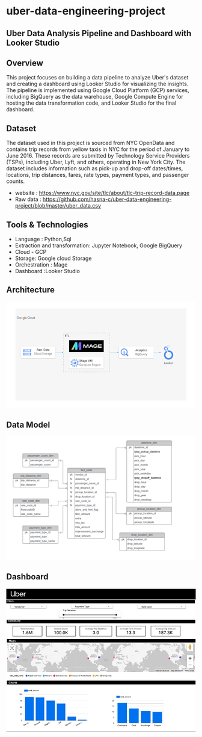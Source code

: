 # uber-data-engineering-project

## Uber Data Analysis Pipeline and Dashboard with Looker Studio

## Overview
This project focuses on building a data pipeline to analyze Uber's dataset and creating a dashboard using Looker Studio for visualizing the insights. The pipeline is implemented using Google Cloud Platform (GCP) services, including BigQuery as the data warehouse, Google Compute Engine for hosting the data transformation code, and Looker Studio for the final dashboard.

## Dataset

The dataset used in this project is sourced from NYC OpenData and contains trip records from yellow taxis in NYC for the period of January to June 2016. These records are submitted by Technology Service Providers (TSPs), including Uber, Lyft, and others, operating in New York City. The dataset includes information such as pick-up and drop-off dates/times, locations, trip distances, fares, rate types, payment types, and passenger counts.

* website : https://www.nyc.gov/site/tlc/about/tlc-trip-record-data.page
* Raw data : https://github.com/hasna-c/uber-data-engineering-project/blob/master/uber_data.csv

## Tools & Technologies

* Language : Python,Sql
* Extraction and transformation: Jupyter Notebook, Google BigQuery
* Cloud - GCP
* Storage: Google cloud Storage
* Orchestration : Mage
* Dashboard :Looker Studio

## Architecture

![architecture](architecture.jpg)

## Data Model 

![datamodel](model.jpg)

## Dashboard

![dashboard](dashboard.jpg)
